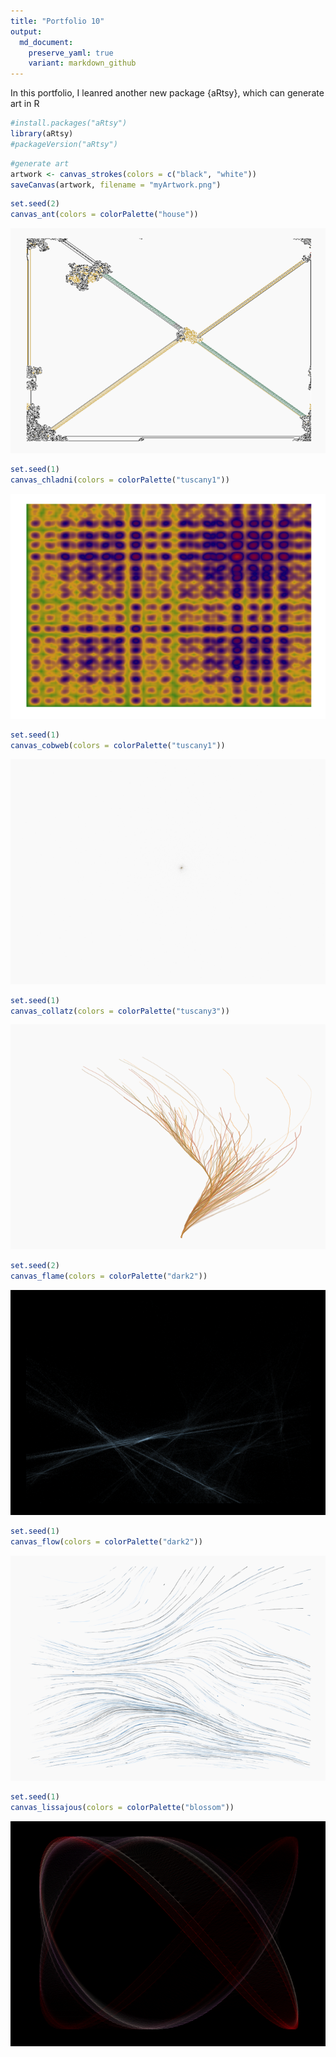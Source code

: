 ```yaml
---
title: "Portfolio 10"
output:
  md_document:
    preserve_yaml: true
    variant: markdown_github
---
```


In this portfolio, I leanred another new package {aRtsy}, which can
generate art in R

``` r
#install.packages("aRtsy")
library(aRtsy)
#packageVersion("aRtsy")
```

``` r
#generate art 
artwork <- canvas_strokes(colors = c("black", "white"))
saveCanvas(artwork, filename = "myArtwork.png")
```

``` r
set.seed(2)
canvas_ant(colors = colorPalette("house"))
```

![](p10_files/figure-markdown_github/unnamed-chunk-3-1.png)

``` r
set.seed(1)
canvas_chladni(colors = colorPalette("tuscany1"))
```

![](p10_files/figure-markdown_github/unnamed-chunk-4-1.png)

``` r
set.seed(1)
canvas_cobweb(colors = colorPalette("tuscany1"))
```

![](p10_files/figure-markdown_github/unnamed-chunk-5-1.png)

``` r
set.seed(1)
canvas_collatz(colors = colorPalette("tuscany3"))
```

![](p10_files/figure-markdown_github/unnamed-chunk-6-1.png)

``` r
set.seed(2)
canvas_flame(colors = colorPalette("dark2"))
```

![](p10_files/figure-markdown_github/unnamed-chunk-7-1.png)

``` r
set.seed(1)
canvas_flow(colors = colorPalette("dark2"))
```

![](p10_files/figure-markdown_github/unnamed-chunk-8-1.png)

``` r
set.seed(1)
canvas_lissajous(colors = colorPalette("blossom"))
```

![](p10_files/figure-markdown_github/unnamed-chunk-9-1.png)
